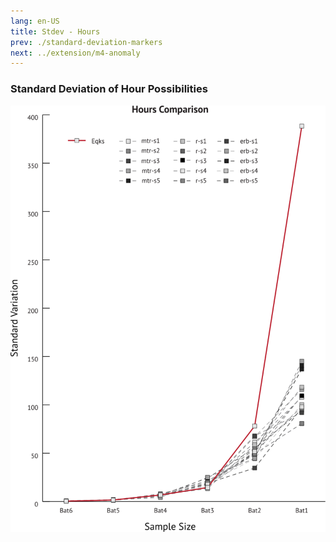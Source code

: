 ```yaml
---
lang: en-US
title: Stdev - Hours
prev: ./standard-deviation-markers
next: ../extension/m4-anomaly
---
```


### Standard Deviation of Hour Possibilities

![Hour Category](../_media/graphs/stdev-hr-comp.svg 'Hours Comparison')
